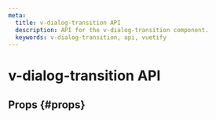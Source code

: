 ```yaml
---
meta:
  title: v-dialog-transition API
  description: API for the v-dialog-transition component.
  keywords: v-dialog-transition, api, vuetify
---
```


# v-dialog-transition API

<entry-ad />

## Props {#props}

<api-section name="v-dialog-transition" section="props" />

<backmatter />
